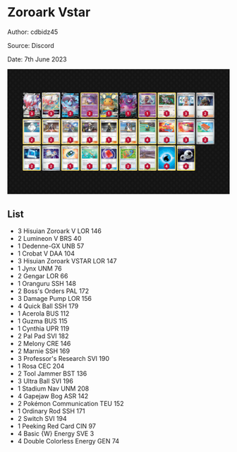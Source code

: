 # Zoroark Vstar

Author: cdbidz45

Source: Discord

Date: 7th June 2023

![decklist](../../images/SVI/Zoroark%20Vstar/1-%20Zoroark%20Vstar.png)

## List

* 3 Hisuian Zoroark V LOR 146
* 2 Lumineon V BRS 40
* 1 Dedenne-GX UNB 57
* 1 Crobat V DAA 104
* 3 Hisuian Zoroark VSTAR LOR 147
* 1 Jynx UNM 76
* 2 Gengar LOR 66
* 1 Oranguru SSH 148
* 2 Boss's Orders PAL 172
* 3 Damage Pump LOR 156
* 4 Quick Ball SSH 179
* 1 Acerola BUS 112
* 1 Guzma BUS 115
* 1 Cynthia UPR 119
* 2 Pal Pad SVI 182
* 2 Melony CRE 146
* 2 Marnie SSH 169
* 3 Professor's Research SVI 190
* 1 Rosa CEC 204
* 2 Tool Jammer BST 136
* 3 Ultra Ball SVI 196
* 1 Stadium Nav UNM 208
* 4 Gapejaw Bog ASR 142
* 2 Pokémon Communication TEU 152
* 1 Ordinary Rod SSH 171
* 2 Switch SVI 194
* 1 Peeking Red Card CIN 97
* 4 Basic {W} Energy SVE 3
* 4 Double Colorless Energy GEN 74
